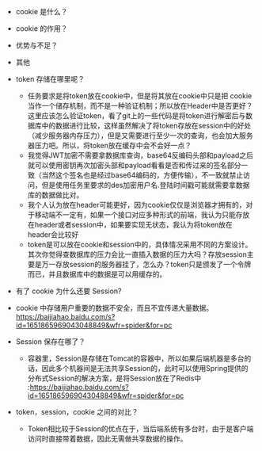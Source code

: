 * cookie 是什么？
* cookie 的作用？
* 优势与不足？
* 其他
* token 存储在哪里呢？
  * 任务要求是将token放在cookie中，但是将其放在cookie中只是把 cookie 当作一个储存机制，而不是一种验证机制；所以放在Header中是否更好？这里应该怎么验证token，看了git上的一些代码是将token进行解密后与数据库中的数据进行比较，这样虽然解决了将token存放在session中的好处（减少服务器内存压力），但是又需要进行至少一次的查询，也会加大服务器压力吧。所以，将token放在缓存中会不会好一点？
  * 我觉得JWT加密不需要拿数据库查询，base64反编码头部和payload之后就可以使用密钥再次加密头部和payload看看是否和传过来的签名部分一致（当然这个签名也是经过base64编码的，方便传输），不一致就禁止访问，但是使用任务里要求的des加密用户名.登陆时间戳可能就需要拿数据库的数据做比对。
  * 我个人认为放在header可能更好，因为cookie仅仅是浏览器才拥有的，对于移动端不一定有，如果一个接口对应多种形式的前端，我认为只能存放在header或者session中，如果要实现无状态，我认为将token放在header会比较好
  * token是可以放在cookie和session中的，具体情况采用不同的方案设计。其次你觉得查数据库的压力会比一直插入数据的压力大吗？存放session主要是万一存放session的服务器挂了，怎么办？token只是颁发了一个令牌而已，并且数据库中的数据是可以用缓存的。
* 有了 cookie 为什么还要 Session?
* cookie 中存储用户重要的数据不安全，而且不宜传递大量数据。https://baijiahao.baidu.com/s?id=1651865969043048849&wfr=spider&for=pc
* Session 保存在哪了？ 
  * 容器里，Session是存储在Tomcat的容器中，所以如果后端机器是多台的话，因此多个机器间是无法共享Session的，此时可以使用Spring提供的分布式Session的解决方案，是将Session放在了Redis中 :https://baijiahao.baidu.com/s?id=1651865969043048849&wfr=spider&for=pc

* token，session，cookie 之间的对比？
  * Token相比较于Session的优点在于，当后端系统有多台时，由于是客户端访问时直接带着数据，因此无需做共享数据的操作。